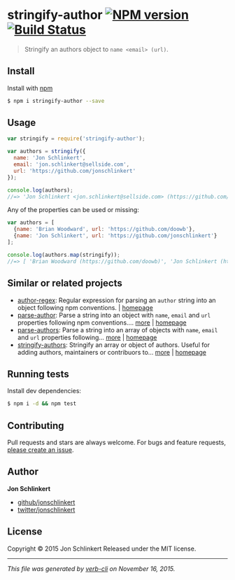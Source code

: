 # stringify-author [![NPM version](https://badge.fury.io/js/stringify-author.svg)](http://badge.fury.io/js/stringify-author)  [![Build Status](https://travis-ci.org/jonschlinkert/stringify-author.svg)](https://travis-ci.org/jonschlinkert/stringify-author)

> Stringify an authors object to `name <email> (url)`.

## Install

Install with [npm](https://www.npmjs.com/)

```sh
$ npm i stringify-author --save
```

## Usage

```js
var stringify = require('stringify-author');

var authors = stringify({
  name: 'Jon Schlinkert',
  email: 'jon.schlinkert@sellside.com',
  url: 'https://github.com/jonschlinkert'
});

console.log(authors);
//=> 'Jon Schlinkert <jon.schlinkert@sellside.com> (https://github.com/jonschlinkert)'
```

Any of the properties can be used or missing:

```js
var authors = [
  {name: 'Brian Woodward', url: 'https://github.com/doowb'},
  {name: 'Jon Schlinkert', url: 'https://github.com/jonschlinkert'}
];

console.log(authors.map(stringify));
//=> [ 'Brian Woodward (https://github.com/doowb)', 'Jon Schlinkert (https://github.com/jonschlinkert)' ]
```

## Similar or related projects

* [author-regex](https://www.npmjs.com/package/author-regex): Regular expression for parsing an `author` string into an object following npm conventions. | [homepage](https://github.com/jonschlinkert/author-regex)
* [parse-author](https://www.npmjs.com/package/parse-author): Parse a string into an object with `name`, `email` and `url` properties following npm conventions.… [more](https://www.npmjs.com/package/parse-author) | [homepage](https://github.com/jonschlinkert/parse-author)
* [parse-authors](https://www.npmjs.com/package/parse-authors): Parse a string into an array of objects with `name`, `email` and `url` properties following… [more](https://www.npmjs.com/package/parse-authors) | [homepage](https://github.com/jonschlinkert/parse-authors)
* [stringify-authors](https://www.npmjs.com/package/stringify-authors): Stringify an array or object of authors. Useful for adding authors, maintainers or contribuors to… [more](https://www.npmjs.com/package/stringify-authors) | [homepage](https://github.com/jonschlinkert/stringify-authors)

## Running tests

Install dev dependencies:

```sh
$ npm i -d && npm test
```

## Contributing

Pull requests and stars are always welcome. For bugs and feature requests, [please create an issue](https://github.com/jonschlinkert/stringify-author/issues/new).

## Author

**Jon Schlinkert**

+ [github/jonschlinkert](https://github.com/jonschlinkert)
+ [twitter/jonschlinkert](http://twitter.com/jonschlinkert)

## License

Copyright © 2015 Jon Schlinkert
Released under the MIT license.

***

_This file was generated by [verb-cli](https://github.com/assemble/verb-cli) on November 16, 2015._